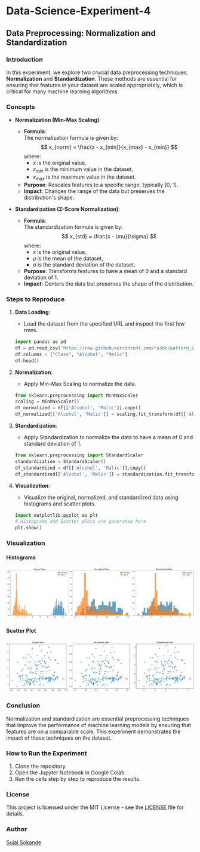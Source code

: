 # Data-Science-Experiment-4

## Data Preprocessing: Normalization and Standardization

### Introduction
In this experiment, we explore two crucial data preprocessing techniques: **Normalization** and **Standardization**. These methods are essential for ensuring that features in your dataset are scaled appropriately, which is critical for many machine learning algorithms.

### Concepts

- **Normalization (Min-Max Scaling)**:
  - **Formula**:  
    The normalization formula is given by:
$$
x_{norm} = \frac{x - x_{min}}{x_{max} - x_{min}}
$$
    where:
    - $x$ is the original value,
    - $x_{min}$ is the minimum value in the dataset,
    - $x_{max}$ is the maximum value in the dataset.
  - **Purpose**: Rescales features to a specific range, typically [0, 1].
  - **Impact**: Changes the range of the data but preserves the distribution's shape.

- **Standardization (Z-Score Normalization)**:
  - **Formula**:  
    The standardization formula is given by:
$$
x_{std} = \frac{x - \mu}{\sigma}
$$
    where:
    - $x$ is the original value,
    - $\mu$ is the mean of the dataset,
    - $\sigma$ is the standard deviation of the dataset.
  - **Purpose**: Transforms features to have a mean of 0 and a standard deviation of 1.
  - **Impact**: Centers the data but preserves the shape of the distribution.

### Steps to Reproduce

1. **Data Loading**:
   - Load the dataset from the specified URL and inspect the first few rows.

    ```python
    import pandas as pd
    df = pd.read_csv('https://raw.githubusercontent.com/rasbt/pattern_classification/master/data/wine_data.csv', header=None, usecols=[0,1,2])
    df.columns = ["Class", "Alcohol", "Malic"]
    df.head()
    ```

2. **Normalization**:
   - Apply Min-Max Scaling to normalize the data.

    ```python
    from sklearn.preprocessing import MinMaxScaler
    scaling = MinMaxScaler()
    df_normalized = df[['Alcohol', 'Malic']].copy()
    df_normalized[['Alcohol', 'Malic']] = scaling.fit_transform(df[['Alcohol', 'Malic']])
    ```

3. **Standardization**:
   - Apply Standardization to normalize the data to have a mean of 0 and standard deviation of 1.

    ```python
    from sklearn.preprocessing import StandardScaler
    standardization = StandardScaler()
    df_standardized = df[['Alcohol', 'Malic']].copy()
    df_standardized[['Alcohol', 'Malic']] = standardization.fit_transform(df[['Alcohol', 'Malic']])
    ```

4. **Visualization**:
   - Visualize the original, normalized, and standardized data using histograms and scatter plots.

    ```python
    import matplotlib.pyplot as plt
    # Histograms and Scatter plots are generated here
    plt.show()
    ```

### Visualization
#### Histograms
![Histogram](exp4%20ds%20histogram.png)

#### Scatter Plot
![Scatter Plot](exp4%20ds%20scatterplot.png)

### Conclusion
Normalization and standardization are essential preprocessing techniques that improve the performance of machine learning models by ensuring that features are on a comparable scale. This experiment demonstrates the impact of these techniques on the dataset.

### How to Run the Experiment
1. Clone the repository.
2. Open the Jupyter Notebook in Google Colab.
3. Run the cells step by step to reproduce the results.

### License
This project is licensed under the MIT License - see the [LICENSE](LICENSE) file for details.

### Author
[Sujal Sokande](https://github.com/SokandeSujal)

